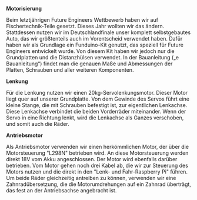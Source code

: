**Motorisierung**

Beim letztjährigen Future Engineers Wettbewerb haben wir auf Fischertechnik-Teile gesetzt. Dieses Jahr wollten wir das ändern. Stattdessen nutzen wir im Deutschlandfinale unser komplett selbstgebautes Auto, das wir größtenteils auch im Vorentscheid verwendet haben.
Dafür haben wir als Grundlage ein Funduino-Kit genutzt, das speziell für Future Engineers entwickelt wurde. Von diesem Kit haben wir jedoch nur die Grundplatten und die Distanzhülsen verwendet. In der Bauanleitung („e Bauanleitung“) findet man die genauen Maße und Abmessungen der Platten, Schrauben und aller weiteren Komponenten.



**Lenkung**

Für die Lenkung nutzen wir einen 20kg-Servolenkungsmotor. Dieser Motor liegt quer auf unserer Grundplatte. Von dem Gewinde des Servos führt eine kleine Stange, die mit Schrauben befestigt ist, zur eigentlichen Lenkachse. Diese Lenkachse verbindet die beiden Vorderräder miteinander. Wenn der Servo in eine Richtung lenkt, wird die Lenkachse als Ganzes verschoben, und somit auch die Räder.



**Antriebsmotor**

Als Antriebsmotor verwenden wir einen herkömmlichen Motor, der über die Motorsteuerung "L298N" betrieben wird. An diese Motorsteuerung werden direkt 18V vom Akku angeschlossen. Der Motor wird ebenfalls darüber betrieben. Vom Motor gehen noch drei Kabel ab, die wir zur Steuerung des Motors nutzen und die direkt in den "Lenk- und Fahr-Raspberry Pi" führen. Um beide Räder gleichzeitig antreiben zu können, verwenden wir eine Zahnradübersetzung, die die Motorumdrehungen auf ein Zahnrad überträgt, das fest an der Antriebsachse angebracht ist.
